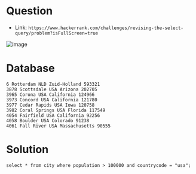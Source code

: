# Question

- Link: `https://www.hackerrank.com/challenges/revising-the-select-query/problem?isFullScreen=true`

![image](https://user-images.githubusercontent.com/68887544/187087634-f97439c1-1ee6-4c44-a7e4-849506eed245.png)



# Database

```
6 Rotterdam NLD Zuid-Holland 593321
3878 Scottsdale USA Arizona 202705
3965 Corona USA California 124966
3973 Concord USA California 121780
3977 Cedar Rapids USA Iowa 120758
3982 Coral Springs USA Florida 117549
4054 Fairfield USA California 92256
4058 Boulder USA Colorado 91238
4061 Fall River USA Massachusetts 90555
```

# Solution

```
select * from city where population > 100000 and countrycode = "usa";
```
